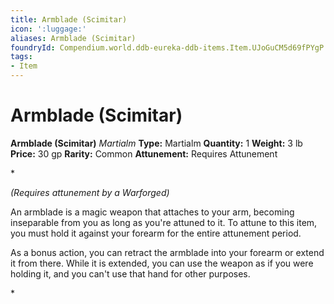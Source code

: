 ```yaml
---
title: Armblade (Scimitar)
icon: ':luggage:'
aliases: Armblade (Scimitar)
foundryId: Compendium.world.ddb-eureka-ddb-items.Item.UJoGuCM5d69fPYgP
tags:
- Item
---
```


# Armblade (Scimitar)

**Armblade (Scimitar)**
_Martialm_
**Type:** Martialm
**Quantity:** 1
**Weight:** 3 lb
**Price:** 30 gp
**Rarity:** Common
**Attunement:** Requires Attunement

*<div class="item-attunement"><i>(Requires attunement by a Warforged)</i><p>An armblade is a magic weapon that attaches to your arm, becoming inseparable from you as long as you're attuned to it. To attune to this item, you must hold it against your forearm for the entire attunement period.

As a bonus action, you can retract the armblade into your forearm or extend it from there. While it is extended, you can use the weapon as if you were holding it, and you can't use that hand for other purposes.</p>*
